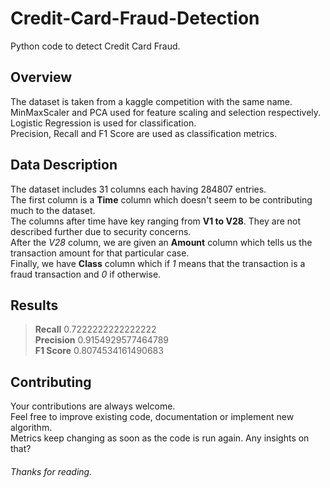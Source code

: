 # Credit-Card-Fraud-Detection
Python code to detect Credit Card Fraud.

## Overview
The dataset is taken from a kaggle competition with the same name.<br/>
MinMaxScaler and PCA used for feature scaling and selection respectively.<br/>
Logistic Regression is used for classification.<br/>
Precision, Recall and F1 Score are used as classification metrics.

## Data Description
The dataset includes 31 columns each having 284807 entries.<br/>
The first column is a **Time** column which doesn't seem to be contributing much to the dataset.<br/>
The columns after time have key ranging from **V1 to V28**. They are not described further due to security concerns.<br/>
After the *V28* column, we are given an **Amount** column which tells us the transaction amount for that particular case.<br/>
Finally, we have **Class** column which if *1* means that the transaction is a fraud transaction and *0* if otherwise.

## Results
> **Recall**    0.7222222222222222<br/>
> **Precision** 0.9154929577464789<br/>
> **F1 Score**  0.8074534161490683

## Contributing
Your contributions are always welcome.<br/>
Feel free to improve existing code, documentation or implement new algorithm.<br/>
Metrics keep changing as soon as the code is run again. Any insights on that?

###### Thanks for reading.
